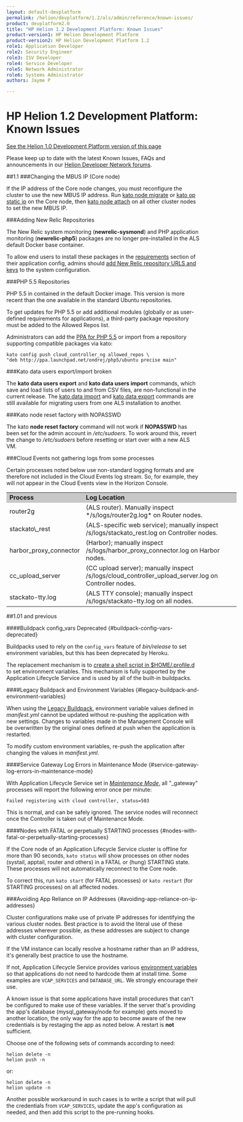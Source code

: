 ```yaml
---
layout: default-devplatform
permalink: /helion/devplatform/1.2/als/admin/reference/known-issues/
product: devplatform2.0
title: "HP Helion 1.2 Development Platform: Known Issues"
product-version1: HP Helion Development Platform
product-version2: HP Helion Development Platform 1.2
role1: Application Developer
role2: Security Engineer
role3: ISV Developer 
role4: Service Developer
role5: Network Administrator
role6: Systems Administrator 
authors: Jayme P

---
```

<!--UNDER REVISION-->

# HP Helion 1.2 Development Platform: Known Issues[](#known-issues "Permalink to this headline")
[See the Helion 1.0 Development Platform version of this page](/als/v1/admin/reference/known-issues/)

Please keep up to date with the latest Known Issues, FAQs and announcements in our [Helion Developer Network forums](https://community.dev.hp.com/t5/Helion-Developer-Network/bd-p/cloud).

##1.1
###Changing the MBUS IP (Core node)

If the IP address of the Core node changes, you must reconfigure the cluster to use the new MBUS IP address. Run [kato node migrate](/helion/devplatform/1.2/als/admin/reference/kato-ref#kato-command-ref-node-migrate) or [kato op static ip](/helion/devplatform/1.2/als/admin/reference/kato-ref/#kato-command-ref-op-static_ip) on the Core node, then [kato node attach](/helion/devplatform/1.2/als/admin/reference/kato-ref/#kato-command-ref-node-attach) on all other cluster nodes to set the new MBUS IP.

###Adding New Relic Repositories

The New Relic system monitoring (**newrelic-sysmond**) and PHP application monitoring (**newrelic-php5**) packages are no longer pre-installed in the ALS default Docker base container.

To allow end users to install these packages in the [requirements](/helion/devplatform/1.2/als/user/deploy/manifestyml/#requirements) section of their application config, admins should [add New Relic repository URLS and keys](/helion/devplatform/1.2/als/admin/server/configuration/#allowed-repositories) to the system configuration.

###PHP 5.5 Repositories

PHP 5.5 in contained in the default Docker image. This version is more recent than the one available in the standard Ubuntu repositories.

To get updates for PHP 5.5 or add additional modules (globally or as user-defined requirements for applications), a third-party package repository must be added to the Allowed Repos list.

Administrators can add the [PPA for PHP 5.5](https://launchpad.net/~ondrej/+archive/php5) or import from a  repository supporting compatible packages via kato:

	kato config push cloud_controller_ng allowed_repos \
	"deb http://ppa.launchpad.net/ondrej/php5/ubuntu precise main"

###Kato data users export/import broken

The **kato data users export** and **kato data users import** commands, which save and load lists of users to and from CSV files, are non-functional in the current release. The [kato data import](/helion/devplatform/1.2/als/admin/reference/kato-ref#kato-command-ref-data-import) and [kato data export](/helion/devplatform/1.2/als/admin/reference/kato-ref#kato-command-ref-data-export) commands are still available for migrating users from one ALS installation to another.

###Kato node reset factory with NOPASSWD

The kato **node reset factory** command will not work if **NOPASSWD** has been set for the admin account in */etc/sudoers*. To work around this, revert the change to */etc/sudoers* before resetting or start over with a new ALS VM.

###Cloud Events not gathering logs from some processes

Certain processes noted below use non-standard logging formats and are therefore not included in the Cloud Events log stream. So, for example, they will not appear in the Cloud Events view in the Horizon Console.

<table style="text-align: left; vertical-align: top; width:600px;">
<tr style="background-color: #C8C8C8;">
<td style="width:150px;"><b>Process</b></td><td><b>Log Location</b></td>
</tr>
<tr><td>router2g </td><td>(ALS router). Manually inspect */s/logs/router2g.log* on Router nodes.</td></tr>
<tr><td>stackato\_rest</td><td>(ALS-specific web service); manually inspect /s/logs/stackato_rest.log on Controller nodes.</td></tr>
<tr><td>harbor_proxy_connector</td><td>(Harbor); manually inspect /s/logs/harbor_proxy_connector.log on Harbor nodes.</td></tr>
<tr><td>cc_upload_server</td><td>(CC upload server); manually inspect /s/logs/cloud_controller_upload_server.log on Controller nodes.</td></tr>
<tr><td>stackato-tty.log</td><td>(ALS TTY console); manually inspect /s/logs/stackato-tty.log on all nodes.</td></tr>
</table> 
 
##1.01 and previous

####Buildpack config\_vars Deprecated {#buildpack-config-vars-deprecated}

Buildpacks used to rely on the `config_vars` feature of *bin/release* to set environment variables, but this has been deprecated by Heroku.

The replacement mechanism is to [create a shell script in \$HOME/.profile.d](https://devcenter.heroku.com/articles/profiled) to
set environment variables. This mechanism is fully supported by the Application Lifecycle Service and is used by all of the built-in buildpacks.

####Legacy Buildpack and Environment Variables {#legacy-buildpack-and-environment-variables} 

When using the [Legacy Buildpack](/helion/devplatform/1.2/als/user/deploy/buildpack/#buildpacks), environment variable values defined in *manifest.yml* cannot be updated without re-pushing the application with new settings. Changes to variables made in the Management Console will be
overwritten by the original ones defined at push when the application is restarted.

To modify custom environment variables, re-push the application after changing the values in *manifest.yml*.

####Service Gateway Log Errors in Maintenance Mode {#service-gateway-log-errors-in-maintenance-mode}

With Application Lifecycle Service set in [*Maintenance
Mode*](/helion/devplatform/1.2/als/admin/console/customize/#console-settings), all "\_gateway"
processes will report the following error once per minute:

    Failed registering with cloud controller, status=503

This is normal, and can be safely ignored. The service nodes will
reconnect once the Controller is taken out of Maintenance Mode.

####Nodes with FATAL or perpetually STARTING processes {#nodes-with-fatal-or-perpetually-starting-processes}

If the Core node of an Application Lifecycle Service cluster is offline for more than 90
seconds, `kato status` will show processes on other
nodes (systail, apptail, router and others) in a FATAL or (hung)
STARTING state. These processes will not automatically reconnect to the
Core node.

To correct this, run `kato start` (for FATAL
processes) or `kato restart` (for STARTING
processes) on all affected nodes.

###Avoiding App Reliance on IP Addresses {#avoiding-app-reliance-on-ip-addresses}

Cluster configurations make use of private IP addresses for identifying
the various cluster nodes. Best practice is to avoid the literal use of
these addresses wherever possible, as these addresses are subject to
change with cluster configuration.

If the VM instance can locally resolve a hostname rather than an IP
address, it's generally best practice to use the hostname.

If not, Application Lifecycle Service provides various [environment variables](/helion/devplatform/1.2/als/user/reference/environment/#environment-variables)
so that applications do not need to hardcode them at install time. Some
examples are `VCAP_SERVICES` and `DATABASE_URL`. We strongly encourage their use.

A known issue is that some applications have install procedures that
can't be configured to make use of these variables. If the server that's
providing the app's database (mysql\_gateway/node for example) gets
moved to another location, the only way for the app to become aware of
the new credentials is by restaging the app as noted below. A restart
is **not** sufficient.

Choose one of the following sets of commands according to need:

    helion delete -n
    helion push -n

or:

    helion delete -n
    helion update -n

Another possible workaround in such cases is to write a script that will pull the credentials from `VCAP_SERVICES`, update the app's configuration as needed, and then add this script to the pre-running hooks.
